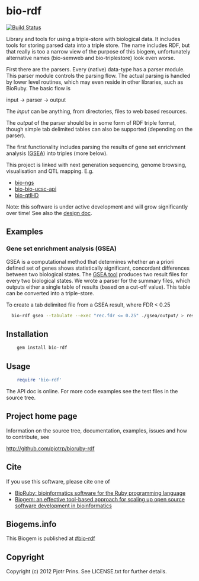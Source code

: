 # bio-rdf

[![Build Status](https://secure.travis-ci.org/pjotrp/bioruby-rdf.png)](http://travis-ci.org/pjotrp/bioruby-rdf)

Library and tools for using a triple-store with biological data.  It
includes tools for storing parsed data into a triple store. The name
includes RDF, but that really is too a narrow view of the purpose of
this biogem, unfortunately alternative names (bio-semweb and
bio-triplestore) look even worse.

First there are the parsers.  Every (native) data-type has a parser
module. This parser module controls the parsing flow. The actual
parsing is handled by lower level routines, which may even reside in
other libraries, such as BioRuby. The basic flow is 

  input -> parser -> output

The *input* can be anything, from directories, files to web based
resources.

The *output* of the parser should be in some form of RDF triple format,
though simple tab delimited tables can also be supported (depending on
the parser).

The first functionality includes parsing the results of gene set
enrichment analysis
([GSEA](http://www.broadinstitute.org/gsea/index.jsp)) into triples
(more below). 

This project is linked with next generation sequencing, genome
browsing, visualisation and QTL mapping.  E.g.

* [bio-ngs](http://www.biogems.info/#bio-ngs)
* [bio-bio-ucsc-api](http://www.biogems.info/#bio-ucsc-api)
* [bio-qtlHD](http://www.biogems.info/#bio-qtlHD)

Note: this software is under active development and will grow
significantly over time! See also the [design
doc](https://github.com/pjotrp/bioruby-rdf/blob/master/doc/design.md).

## Examples

### Gene set enrichment analysis (GSEA)

GSEA is a computational method that determines whether an a priori
defined set of genes shows statistically significant, concordant
differences between two biological states. The [GSEA
tool](http://www.broadinstitute.org/gsea/index.jsp) produces two
result files for every two biological states. We wrote a parser
for the summary files, which outputs either a single table of results
(based on a cut-off value). This table can be converted into a
triple-store. 

To create a tab delimited file from a GSEA result, where FDR < 0.25

```bash
  bio-rdf gsea --tabulate --exec "rec.fdr <= 0.25" ./gsea/output/ > results.txt
```

## Installation

```sh
    gem install bio-rdf
```

## Usage

```ruby
    require 'bio-rdf'
```

The API doc is online. For more code examples see the test files in
the source tree.
        
## Project home page

Information on the source tree, documentation, examples, issues and
how to contribute, see

  http://github.com/pjotrp/bioruby-rdf

## Cite

If you use this software, please cite one of
  
* [BioRuby: bioinformatics software for the Ruby programming language](http://dx.doi.org/10.1093/bioinformatics/btq475)
* [Biogem: an effective tool-based approach for scaling up open source software development in bioinformatics](http://dx.doi.org/10.1093/bioinformatics/bts080)

## Biogems.info

This Biogem is published at [#bio-rdf](http://biogems.info/index.html)

## Copyright

Copyright (c) 2012 Pjotr Prins. See LICENSE.txt for further details.

